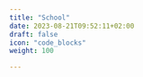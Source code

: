 ```yaml
---
title: "School"
date: 2023-08-21T09:52:11+02:00
draft: false
icon: "code_blocks"
weight: 100

---
```


